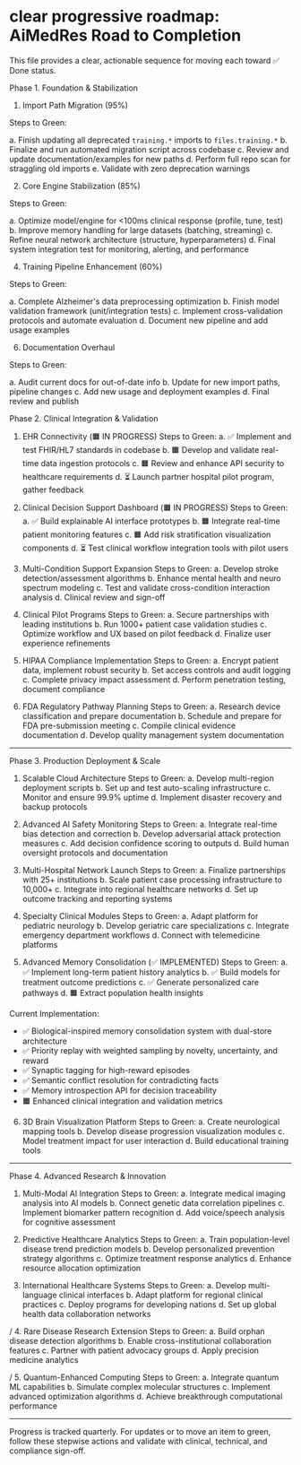 # clear progressive roadmap: AiMedRes Road to Completion

This file provides a clear, actionable sequence for moving each toward ✅ Done status.



 Phase 1. Foundation & Stabilization

 1. Import Path Migration (95%)

Steps to Green:

  a. Finish updating all deprecated `training.*` imports to `files.training.*`
  b. Finalize and run automated migration script across codebase
  c. Review and update documentation/examples for new paths
  d. Perform full repo scan for straggling old imports
  e. Validate with zero deprecation warnings

 2. Core Engine Stabilization (85%)

Steps to Green:

  a. Optimize model/engine for <100ms clinical response (profile, tune, test)
  b. Improve memory handling for large datasets (batching, streaming)
  c. Refine neural network architecture (structure, hyperparameters)
  d. Final system integration test for monitoring, alerting, and performance

 4. Training Pipeline Enhancement (60%)

Steps to Green:

  a. Complete Alzheimer's data preprocessing optimization
  b. Finish model validation framework (unit/integration tests)
  c. Implement cross-validation protocols and automate evaluation
  d. Document new pipeline and add usage examples

 6. Documentation Overhaul

Steps to Green:

  a. Audit current docs for out-of-date info
  b. Update for new import paths, pipeline changes
  c. Add new usage and deployment examples
  d. Final review and publish


 Phase 2. Clinical Integration & Validation

 1. EHR Connectivity (🟧 IN PROGRESS)
Steps to Green:
  a. ✅ Implement and test FHIR/HL7 standards in codebase
  b. 🟧 Develop and validate real-time data ingestion protocols
  c. 🟧 Review and enhance API security to healthcare requirements
  d. ⏳ Launch partner hospital pilot program, gather feedback

 2. Clinical Decision Support Dashboard (🟧 IN PROGRESS)
Steps to Green:
  a. ✅ Build explainable AI interface prototypes
  b. 🟧 Integrate real-time patient monitoring features
  c. 🟧 Add risk stratification visualization components
  d. ⏳ Test clinical workflow integration tools with pilot users

 3. Multi-Condition Support Expansion
Steps to Green:
  a. Develop stroke detection/assessment algorithms
  b. Enhance mental health and neuro spectrum modeling
  c. Test and validate cross-condition interaction analysis
  d. Clinical review and sign-off

 4. Clinical Pilot Programs
Steps to Green:
  a. Secure partnerships with leading institutions
  b. Run 1000+ patient case validation studies
  c. Optimize workflow and UX based on pilot feedback
  d. Finalize user experience refinements

 5. HIPAA Compliance Implementation
Steps to Green:
  a. Encrypt patient data, implement robust security
  b. Set access controls and audit logging
  c. Complete privacy impact assessment
  d. Perform penetration testing, document compliance

 6. FDA Regulatory Pathway Planning
Steps to Green:
  a. Research device classification and prepare documentation
  b. Schedule and prepare for FDA pre-submission meeting
  c. Compile clinical evidence documentation
  d. Develop quality management system documentation

---

 Phase 3. Production Deployment & Scale

 1. Scalable Cloud Architecture
Steps to Green:
  a. Develop multi-region deployment scripts
  b. Set up and test auto-scaling infrastructure
  c. Monitor and ensure 99.9% uptime
  d. Implement disaster recovery and backup protocols

 2. Advanced AI Safety Monitoring
Steps to Green:
  a. Integrate real-time bias detection and correction
  b. Develop adversarial attack protection measures
  c. Add decision confidence scoring to outputs
  d. Build human oversight protocols and documentation

 3. Multi-Hospital Network Launch
Steps to Green:
  a. Finalize partnerships with 25+ institutions
  b. Scale patient case processing infrastructure to 10,000+
  c. Integrate into regional healthcare networks
  d. Set up outcome tracking and reporting systems

 4. Specialty Clinical Modules
Steps to Green:
  a. Adapt platform for pediatric neurology
  b. Develop geriatric care specializations
  c. Integrate emergency department workflows
  d. Connect with telemedicine platforms

 5. Advanced Memory Consolidation (✅ IMPLEMENTED)
Steps to Green:
  a. ✅ Implement long-term patient history analytics
  b. ✅ Build models for treatment outcome predictions
  c. ✅ Generate personalized care pathways
  d. 🟧 Extract population health insights

Current Implementation:
- ✅ Biological-inspired memory consolidation system with dual-store architecture
- ✅ Priority replay with weighted sampling by novelty, uncertainty, and reward
- ✅ Synaptic tagging for high-reward episodes
- ✅ Semantic conflict resolution for contradicting facts
- ✅ Memory introspection API for decision traceability
- 🟧 Enhanced clinical integration and validation metrics

 6. 3D Brain Visualization Platform
Steps to Green:
  a. Create neurological mapping tools
  b. Develop disease progression visualization modules
  c. Model treatment impact for user interaction
  d. Build educational training tools

---

 Phase 4. Advanced Research & Innovation

 1. Multi-Modal AI Integration
Steps to Green:
  a. Integrate medical imaging analysis into AI models
  b. Connect genetic data correlation pipelines
  c. Implement biomarker pattern recognition
  d. Add voice/speech analysis for cognitive assessment

 2. Predictive Healthcare Analytics
Steps to Green:
  a. Train population-level disease trend prediction models
  b. Develop personalized prevention strategy algorithms
  c. Optimize treatment response analytics
  d. Enhance resource allocation optimization

 3. International Healthcare Systems
Steps to Green:
  a. Develop multi-language clinical interfaces
  b. Adapt platform for regional clinical practices
  c. Deploy programs for developing nations
  d. Set up global health data collaboration networks

\/ 4. Rare Disease Research Extension
Steps to Green:
  a. Build orphan disease detection algorithms
  b. Enable cross-institutional collaboration features
  c. Partner with patient advocacy groups
  d. Apply precision medicine analytics

\/ 5. Quantum-Enhanced Computing
Steps to Green:
  a. Integrate quantum ML capabilities
  b. Simulate complex molecular structures
  c. Implement advanced optimization algorithms
  d. Achieve breakthrough computational performance

---

Progress is tracked quarterly. For updates or to move an item to green, follow these stepwise actions and validate with clinical, technical, and compliance sign-off.
